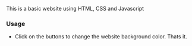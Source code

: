 This is a basic website using HTML, CSS and Javascript

### Usage

-   Click on the buttons to change the website background color. Thats it.
